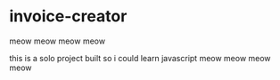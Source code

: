# invoice-creator
meow meow meow meow

this is a solo project built so i could learn javascript meow meow meow meow
